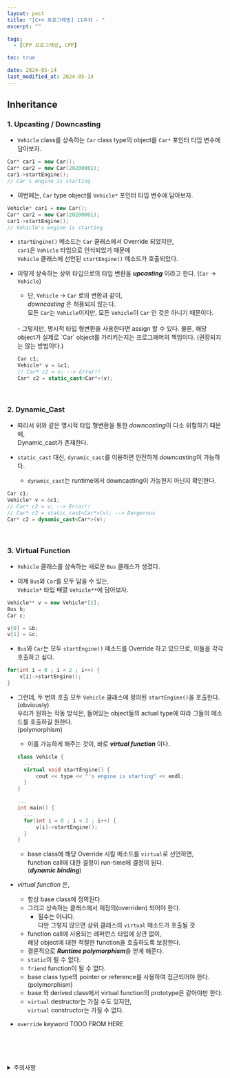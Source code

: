 ```yaml
---
layout: post
title: "[C++ 프로그래밍] 11주차 - "
excerpt: ""

tags:
  - [CPP 프로그래밍, CPP]

toc: true

date: 2024-05-14
last_modified_at: 2024-05-14
---
```

## Inheritance
### 1. Upcasting / Downcasting
- `Vehicle` class를 상속하는 `Car` class type의 object를 `Car*` 포인터 타입 변수에 담아보자.  

```c++
Car* car1 = new Car();
Car* car2 = new Car(20200001);
car1->startEngine(); 
// Car's engine is starting
```

- 이번에는, `Car` type object를 `Vehicle*` 포인터 타입 변수에 담아보자.  

```c++
Vehicle* car1 = new Car();
Car* car2 = new Car(20200001);
car1->startEngine(); 
// Vehicle's engine is starting
```

- `startEngine()` 메소드는 `Car` 클래스에서 Override 되었지만,  
`car1`은 `Vehicle` 타입으로 인식되었기 때문에  
`Vehicle` 클래스에 선언된 `startEngine()` 메소드가 호출되었다.  

- 이렇게 상속하는 상위 타입으로의 타입 변환을 ***upcasting*** 이라고 한다. (`Car` -> `Vehicle`)  

  - 단, `Vehicle` -> `Car` 로의 변환과 같이,  
  *downcasting* 은 허용되지 않는다.  
  모든 `Car`는 `Vehicle`이지만, 모든 `Vehicle`이 `Car` 인 것은 아니기 때문이다.  
  <br>
  - 그렇지만, 명시적 타입 형변환을 사용한다면 assign 할 수 있다.  
  물론, 해당 object가 실제로 `Car` object를 가리키는지는 프로그래머의 책임이다.  
  (권장되지는 않는 방법이다.)

  ```c++
  Car c1;
  Vehicle* v = &c1;
  // Car* c2 = v; --> Error!!
  Car* c2 = static_cast<Car*>(v);
  ```

  <br>

### 2. Dynamic_Cast
- 따라서 위와 같은 명시적 타입 형변환을 통한 *downcasting*이 다소 위험하기 때문에,  
Dynamic_cast가 존재한다.  

- `static_cast` 대신, `dynamic_cast`를 이용하면 안전하게 *downcasting*이 가능하다.  
  - `dynamic_cast`는 runtime에서 downcasting이 가능한지 아닌지 확인한다.  

```c++
Car c1;
Vehicle* v = &c1;
// Car* c2 = v; --> Error!!
// Car* c2 = static_cast<Car*>(v); --> Dangerous
Car* c2 = dynamic_cast<Car*>(v);
```

<br>

### 3. Virtual Function
- `Vehicle` 클래스를 상속하는 새로운 `Bus` 클래스가 생겼다.  

- 이제 `Bus`와 `Car`를 모두 담을 수 있는,  
`Vehicle*` 타입 배열 `Vehicle**`에 담아보자.  

```c++
Vehicle** v = new Vehicle*[2];
Bus b;
Car c;

v[0] = &b;
v[1] = &c;
```

- `Bus`와 `Car`는 모두 `startEngine()` 메소드를 Override 하고 있으므로, 이들을 각각 호출하고 싶다.  

```c++
for(int i = 0 ; i < 2 ; i++) {
    v[i]->startEngine();
}
```

- 그런데, 두 번의 호출 모두 `Vehicle` 클래스에 정의된 `startEngine()`을 호출한다. (obviously)  
우리가 원하는 작동 방식은, 들어있는 object들의 actual type에 따라 그들의 메소드를 호출하길 원한다.  
(polymorphism)  

  - 이를 가능하게 해주는 것이, 바로 ***virtual function*** 이다.  

  ```c++
  class Vehicle {
    ...
    virtual void startEngine() {
        cout << type << "'s engine is starting" << endl;
    }
  }

  ...
  int main() {
    ...
    for(int i = 0 ; i < 2 ; i++) {
        v[i]->startEngine();
    }
  }
  ```

  - base class에 해당 Override 시킬 메소드를 `virtual`로 선언하면,  
  function call에 대한 결정이 run-time에 결정이 된다.  
  (***dynamic binding***)

- *virtual function* 은,  
  - 항상 base class에 정의된다.  
  - 그리고 상속하는 클래스에서 재정의(overriden) 되어야 한다.  
    - 필수는 아니다.  
    다만 그렇지 않으면 상위 클래스의 `virtual` 메소드가 호출될 것
  - function call에 사용되는 레퍼런스 타입에 상관 없이,  
  해당 object에 대한 적절한 function을 호출하도록 보장한다.  
  - 결론적으로 ***Runtime polymorphism***을 얻게 해준다.  
  - `static`이 될 수 없다.  
  - `friend` function이 될 수 없다.  
  - base class type의 pointer or reference를 사용하여 접근되어야 한다.  
  (polymorphism)
  - base 와 derived class에서 virtual function의 prototype은 같아야만 한다.  
  - `virtual` destructor는 가질 수도 있지만,  
  `virtual` constructor는 가질 수 없다.  

- `override` keyword
TODO FROM HERE

<br>
<br>
<br>
<br>
<details>
<summary>주의사항</summary>
<div markdown="1">

이 포스팅은 강원대학교 김도형 교수님의 C++프로그래밍 수업을 들으며 내용을 정리 한 것입니다.  
수업 내용에 대한 저작권은 교수님께 있으니,  
다른 곳으로의 무분별한 내용 복사를 자제해 주세요.

</div>
</details>